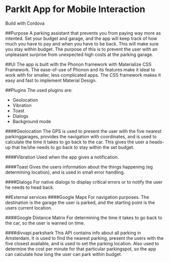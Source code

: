 # ParkIt App for Mobile Interaction
Build with Cordova

##Purpose
A parking assistant that prevents you from paying way more as intented. Set your budget and garage, and the app will keep track of how much you have to pay and when you have to be back. This will make sure you stay within budget. The purpose of this is to prevent the user with an unpleasant surprise from unexpected high costs at the parking garage.

##UI
The app is built with the Phonon framework with Materialize CSS Framework. The ease-of-use of Phonon and its features make it ideal to work with for smaller, less complicated apps. The CSS framework makes it easy and fast to implement Material Design.

##Plugins
The used plugins are:
- Geolocation
- Vibration
- Toast
- Dialogs
- Background mode

####Geolocation
The GPS is used to present the user with the five nearest parkinggarages, provides the navigation with coordinates, and is used to calculate the time it takes to go back to the car. This gives the user a heads-up that he/she needs to go back to stay within the set budget.

####Vibration
Used when the app gives a notification.

####Toast
Gives the users information about the things happening (eg determining location), and is used in small error handling.

####Dialogs
For native dialogs to display critical errors or to notify the user he needs to head back.

##External services
####Google Maps
For navigation purposes. The destination is the garage the user is parked, and the starting point is the users current location.

####Google Distance Matrix
For determining the time it takes to go back to the car, so the user is warned on time.

####divvapi.parkshark
This API contains info about all parking in Amsterdam. It is used to find the nearest parking, present the users with the five closest available, and is used to set the parking location. 
Also used to determine the cost per minute for that particular parkingspot, so the app can calculate how long the user can park within budget.
